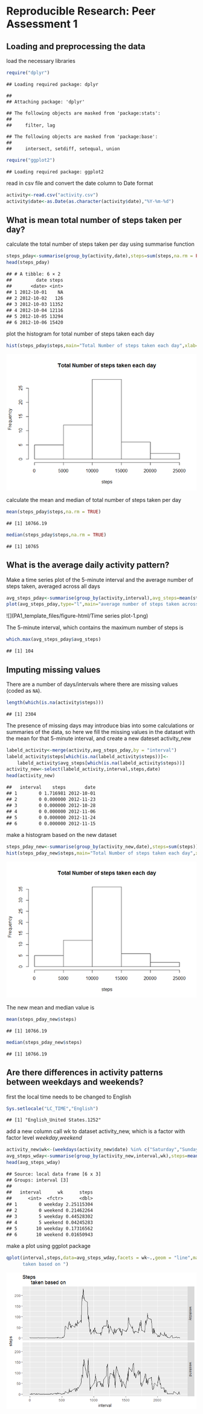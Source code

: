 # Reproducible Research: Peer Assessment 1


## Loading and preprocessing the data

load the necessary libraries

```r
require("dplyr")
```

```
## Loading required package: dplyr
```

```
## 
## Attaching package: 'dplyr'
```

```
## The following objects are masked from 'package:stats':
## 
##     filter, lag
```

```
## The following objects are masked from 'package:base':
## 
##     intersect, setdiff, setequal, union
```

```r
require("ggplot2")
```

```
## Loading required package: ggplot2
```

read in csv file and convert the date column to Date format

```r
activity<-read.csv("activity.csv")
activity$date<-as.Date(as.character(activity$date),"%Y-%m-%d")
```

## What is mean total number of steps taken per day?

calculate the total number of steps taken per day using summarise function

```r
steps_pday<-summarise(group_by(activity,date),steps=sum(steps,na.rm = FALSE))
head(steps_pday)
```

```
## # A tibble: 6 × 2
##         date steps
##       <date> <int>
## 1 2012-10-01    NA
## 2 2012-10-02   126
## 3 2012-10-03 11352
## 4 2012-10-04 12116
## 5 2012-10-05 13294
## 6 2012-10-06 15420
```

plot the histogram for total number of steps taken each day

```r
hist(steps_pday$steps,main="Total Number of steps taken each day",xlab="steps")
```

![](PA1_template_files/figure-html/unnamed-chunk-2-1.png)<!-- -->

calculate the mean and median of total number of steps taken per day


```r
mean(steps_pday$steps,na.rm = TRUE)
```

```
## [1] 10766.19
```

```r
median(steps_pday$steps,na.rm = TRUE)
```

```
## [1] 10765
```

## What is the average daily activity pattern?

Make a time series plot of the 5-minute interval and the average number of steps taken, averaged across all days


```r
avg_steps_pday<-summarise(group_by(activity,interval),avg_steps=mean(steps,na.rm=TRUE))
plot(avg_steps_pday,type="l",main="average number of steps taken across all days",xlab="interval", ylab="average stepsl")
```

![](PA1_template_files/figure-html/Time series plot-1.png)<!-- -->

The 5-minute interval, which contains the maximum number of steps is


```r
which.max(avg_steps_pday$avg_steps)
```

```
## [1] 104
```

## Imputing missing values
There are a number of days/intervals where there are missing
values (coded as `NA`). 


```r
length(which(is.na(activity$steps)))
```

```
## [1] 2304
```

The presence of missing days may introduce
bias into some calculations or summaries of the data, 
so here we fill the missing values
in the dataset with the mean for that 5-minute interval, and create a new 
dateset activity_new


```r
labeld_activity<-merge(activity,avg_steps_pday,by = "interval")
labeld_activity$steps[which(is.na(labeld_activity$steps))]<-
    labeld_activity$avg_steps[which(is.na(labeld_activity$steps))]
activity_new<-select(labeld_activity,interval,steps,date)
head(activity_new)
```

```
##   interval    steps       date
## 1        0 1.716981 2012-10-01
## 2        0 0.000000 2012-11-23
## 3        0 0.000000 2012-10-28
## 4        0 0.000000 2012-11-06
## 5        0 0.000000 2012-11-24
## 6        0 0.000000 2012-11-15
```

make a histogram based on the new dataset


```r
steps_pday_new<-summarise(group_by(activity_new,date),steps=sum(steps))
hist(steps_pday_new$steps,main="Total Number of steps taken each day",xlab="steps")
```

![](PA1_template_files/figure-html/unnamed-chunk-7-1.png)<!-- -->

The new mean and median value is


```r
mean(steps_pday_new$steps)
```

```
## [1] 10766.19
```

```r
median(steps_pday_new$steps)
```

```
## [1] 10766.19
```

## Are there differences in activity patterns between weekdays and weekends?

first the local time needs to be changed to English


```r
Sys.setlocale("LC_TIME","English")
```

```
## [1] "English_United States.1252"
```

add a new column call wk to dataset activity_new, which is a factor
with factor level *weekday*,*weekend*


```r
activity_new$wk<-(weekdays(activity_new$date) %in% c("Saturday","Sunday") ) %>% factor(labels=c("weekday","weekend"))
avg_steps_wday<-summarise(group_by(activity_new,interval,wk),steps=mean(steps))
head(avg_steps_wday)
```

```
## Source: local data frame [6 x 3]
## Groups: interval [3]
## 
##   interval      wk      steps
##      <int>  <fctr>      <dbl>
## 1        0 weekday 2.25115304
## 2        0 weekend 0.21462264
## 3        5 weekday 0.44528302
## 4        5 weekend 0.04245283
## 5       10 weekday 0.17316562
## 6       10 weekend 0.01650943
```

make a plot using ggplot package 


```r
qplot(interval,steps,data=avg_steps_wday,facets = wk~.,geom = "line",main = "Steps
      taken based on ")
```

![](PA1_template_files/figure-html/unnamed-chunk-11-1.png)<!-- -->

